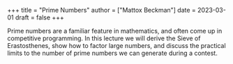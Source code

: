 +++
title = "Prime Numbers"
author = ["Mattox Beckman"]
date = 2023-03-01
draft = false
+++

Prime numbers are a familiar feature in mathematics, and often come up in competitive programming.  In this lecture
we will derive the Sieve of Erastosthenes, show how to factor large numbers, and discuss the practical limits to the
number of prime numbers we can generate during a contest.
